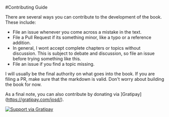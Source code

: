 #Contributing Guide

There are several ways you can contribute to the development of the book. These include:

- File an issue whenever you come across a mistake in the text.
- File a Pull Request if its something minor, like a typo or a reference addition.
- In general, I wont accept complete chapters or topics without discussion. This is subject to debate and discussion, so file an issue before trying something like this.
- File an issue if you find a topic missing.

I will usually be the final authority on what goes into the book. If you are filing a PR, make sure that the markdown is valid. Don't worry about building the book for now.

As a final note, you can also contribute by donating via ]Gratipay](https://gratipay.com/josd/).

[![Support via Gratipay](https://cdn.rawgit.com/gratipay/gratipay-badge/2.3.0/dist/gratipay.png)](https://gratipay.com/josd/)